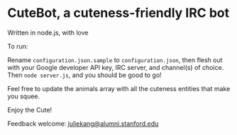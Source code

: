 CuteBot, a cuteness-friendly IRC bot
====================================
Written in node.js, with love

To run: 

Rename `configuration.json.sample` to `configuration.json`, then flesh out with your Google developer API key, IRC server, and channel(s) of choice.  Then `node server.js`, and you should be good to go!

Feel free to update the animals array with all the cuteness entities that make you squee.

Enjoy the Cute!

Feedback welcome: juliekang@alumni.stanford.edu
